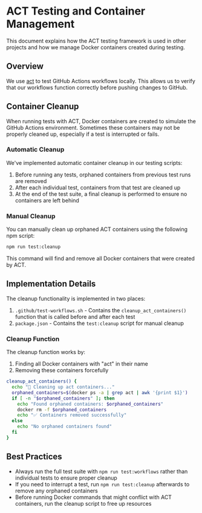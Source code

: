 # ACT Testing and Container Management

This document explains how the ACT testing framework is used in other projects and how we manage Docker containers created during testing.

## Overview

We use [act](https://github.com/nektos/act) to test GitHub Actions workflows locally. This allows us to verify that our workflows function correctly before pushing changes to GitHub.

## Container Cleanup

When running tests with ACT, Docker containers are created to simulate the GitHub Actions environment. Sometimes these containers may not be properly cleaned up, especially if a test is interrupted or fails.

### Automatic Cleanup

We've implemented automatic container cleanup in our testing scripts:

1. Before running any tests, orphaned containers from previous test runs are removed
2. After each individual test, containers from that test are cleaned up
3. At the end of the test suite, a final cleanup is performed to ensure no containers are left behind

### Manual Cleanup

You can manually clean up orphaned ACT containers using the following npm script:

```bash
npm run test:cleanup
```

This command will find and remove all Docker containers that were created by ACT.

## Implementation Details

The cleanup functionality is implemented in two places:

1. `.github/test-workflows.sh` - Contains the `cleanup_act_containers()` function that is called before and after each test
2. `package.json` - Contains the `test:cleanup` script for manual cleanup

### Cleanup Function

The cleanup function works by:

1. Finding all Docker containers with "act" in their name
2. Removing these containers forcefully

```bash
cleanup_act_containers() {
  echo "🧹 Cleaning up act containers..."
  orphaned_containers=$(docker ps -a | grep act | awk '{print $1}')
  if [ -n "$orphaned_containers" ]; then
    echo "Found orphaned containers: $orphaned_containers"
    docker rm -f $orphaned_containers
    echo "✅ Containers removed successfully"
  else
    echo "No orphaned containers found"
  fi
}
```

## Best Practices

- Always run the full test suite with `npm run test:workflows` rather than individual tests to ensure proper cleanup
- If you need to interrupt a test, run `npm run test:cleanup` afterwards to remove any orphaned containers
- Before running Docker commands that might conflict with ACT containers, run the cleanup script to free up resources
